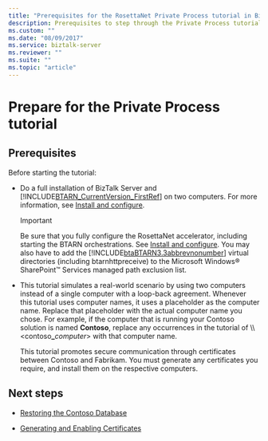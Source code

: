 ```yaml
---
title: "Prerequisites for the RosettaNet Private Process tutorial in BizTalk Server"
description: Prerequisites to step through the Private Process tutorial for the RosettaNet accelerator (BTARN) in BizTalk Server
ms.custom: ""
ms.date: "08/09/2017"
ms.service: biztalk-server
ms.reviewer: ""
ms.suite: ""
ms.topic: "article"
---
```


# Prepare for the Private Process tutorial

## Prerequisites
Before starting the tutorial:
  
- Do a full installation of BizTalk Server and [!INCLUDE[BTARN_CurrentVersion_FirstRef](../../includes/btarn-currentversion-firstref-md.md)] on two computers. For more information, see [Install and configure](install-configure-biztalk-accelerator-for-rosettanet.md).  
  
  > [!IMPORTANT]
  >  Be sure that you fully configure the RosettaNet accelerator, including starting the BTARN orchestrations. See [Install and configure](install-configure-biztalk-accelerator-for-rosettanet.md). You may also have to add the [!INCLUDE[btaBTARN3.3abbrevnonumber](../../includes/btabtarn3-3abbrevnonumber-md.md)] virtual directories (including btarnhttpreceive) to the Microsoft Windows® SharePoint™ Services managed path exclusion list. 
  
- This tutorial simulates a real-world scenario by using two computers instead of a single computer with a loop-back agreement. Whenever this tutorial uses computer names, it uses a placeholder as the computer name. Replace that placeholder with the actual computer name you chose. For example, if the computer that is running your Contoso solution is named **Contoso**, replace any occurrences in the tutorial of \\\\<contoso<strong>_</strong>*computer*\> with that computer name.  
  
  This tutorial promotes secure communication through certificates between Contoso and Fabrikam. You must generate any certificates you require, and install them on the respective computers.  
  
## Next steps
  
-   [Restoring the Contoso Database](../../adapters-and-accelerators/accelerator-rosettanet/restoring-the-contoso-database.md)  
  
-   [Generating and Enabling Certificates](../../adapters-and-accelerators/accelerator-rosettanet/generating-and-enabling-certificates.md)